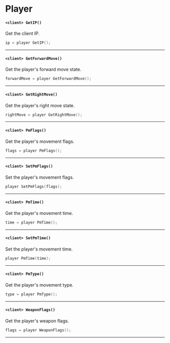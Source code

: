 # Player

#### ``<client> GetIP()``
Get the client IP.

```c
ip = player GetIP();
```
<hr>

#### ``<client> GetForwardMove()``
Get the player's forward move state.

```c
forwardMove = player GetForwardMove();
```
<hr>

#### ``<client> GetRightMove()``
Get the player's right move state.

```c
rightMove = player GetRightMove();
```
<hr>

#### ``<client> PmFlags()``
Get the player's movement flags.

```c
flags = player PmFlags();
```
<hr>

#### ``<client> SetPmFlags()``
Set the player's movement flags.

```c
player SetPmFlags(flags);
```
<hr>

#### ``<client> PmTime()``
Get the player's movement time.

```c
time = player PmTime();
```
<hr>

#### ``<client> SetPmTime()``
Set the player's movement time.

```c
player PmTime(time);
```
<hr>

#### ``<client> PmType()``
Get the player's movement type.

```c
type = player PmType();
```
<hr>

#### ``<client> WeaponFlags()``
Get the player's weapon flags.

```c
flags = player WeaponFlags();
```
<hr>

